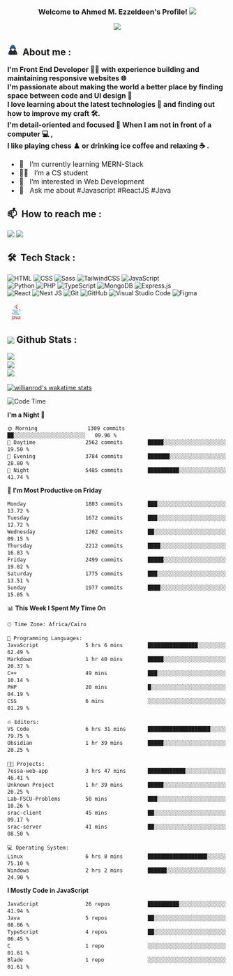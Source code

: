 <h3 align="center">
  Welcome to Ahmed M. Ezzeldeen's Profile!
  <img src="https://media.giphy.com/media/hvRJCLFzcasrR4ia7z/giphy.gif" width="28">
</h3>

<!-- Typing SVG by DenverCoder1 - https://github.com/DenverCoder1/readme-typing-svg -->
<p align="center">
  <a href="https://github.com/DenverCoder1/readme-typing-svg"><img src="https://readme-typing-svg.herokuapp.com/?lines=I'm%20Junior%20Software%20Engineer%20👨‍💻;I'm%20Front-End%20developer;Always%20learning%20new%20things&font=Fira%20Code&center=true&width=440&height=45&color=2196f3&vCenter=true&size=24"></a>
</p>

## <img src ="https://github.com/0xAbdulKhalid/0xAbdulKhalid/raw/main/assets/mdImages/about_me.gif" width=25px> &nbsp;About me :

<p Style="font-size:16px; font-weight:bold; ">
I'm Front End Developer 🧑‍💻 with experience building and maintaining responsive websites 🌐<br>
I'm passionate about making the world a better place by finding space between code and UI design 🎨<br>
I love learning about the latest technologies 🚀 and finding out how to improve my craft 🛠️.<br> I'm detail-oriented and focused 🤏 
When I am not in front of a computer 💻️ ,<br> I like playing chess ♟️ or drinking ice coffee and relaxing ☕️ .
</p>

<ul style="font-size:16px">
<li>🌱 &nbsp; I’m currently learning MERN-Stack</li>
<li>👨‍💻 &nbsp; I’m a CS student</li>
<li>👀 &nbsp; I’m interested in Web Development</li>
<li>💬 &nbsp; Ask me about #Javascript #ReactJS #Java</li>
</ul>

## 📫 &nbsp;How to reach me :

<a href="https://www.linkedin.com/in/ahmed3zzeldeen/" target="_blank"><img src="https://img.shields.io/badge/-Ahmed%20M.%20Ezzeldeen-0077B5?style=for-the-badge&logo=Linkedin&logoColor=white"/></a>
<a href="https://telegram.me/Ahmed3zzeldeen" target="_blank"><img src="https://img.shields.io/badge/-Ahmed%20M.%20Ezzeldeen-0077B5?style=for-the-badge&logo=Telegram&logoColor=white"/></a>

## 🛠 &nbsp;Tech Stack :

![HTML](https://img.shields.io/badge/HTML5-E34F26?style=for-the-badge&logo=html5&logoColor=white) ![CSS](https://img.shields.io/badge/CSS3-1572B6?style=for-the-badge&logo=css3&logoColor=white) ![Sass](https://img.shields.io/badge/Sass-CC6699?style=for-the-badge&logo=sass&logoColor=white) ![TailwindCSS](https://img.shields.io/badge/tailwindcss-%2338B2AC.svg?style=for-the-badge&logo=tailwind-css&logoColor=white) ![JavaScript](https://img.shields.io/badge/JavaScript-323330?style=for-the-badge&logo=javascript&logoColor=F7DF1E) </br> ![Python](https://img.shields.io/badge/Python-FFD43B?style=for-the-badge&logo=python&logoColor=blue) ![PHP](https://img.shields.io/badge/PHP-777BB4?style=for-the-badge&logo=php&logoColor=white) ![TypeScript](https://img.shields.io/badge/typescript-%23007ACC.svg?style=for-the-badge&logo=typescript&logoColor=white) ![MongoDB](https://img.shields.io/badge/MongoDB-%234ea94b.svg?style=for-the-badge&logo=mongodb&logoColor=white) ![Express.js](https://img.shields.io/badge/express.js-%23404d59.svg?style=for-the-badge&logo=express&logoColor=%2361DAFB) </br> ![React](https://img.shields.io/badge/react-%2320232a.svg?style=for-the-badge&logo=react&logoColor=%2361DAFB) ![Next JS](https://img.shields.io/badge/Next-black?style=for-the-badge&logo=next.js&logoColor=white) ![Git](https://img.shields.io/badge/GIT-E44C30?style=for-the-badge&logo=git&logoColor=white) ![GitHub](https://img.shields.io/badge/GitHub-100000?style=for-the-badge&logo=github&logoColor=white) ![Visual Studio Code](https://img.shields.io/badge/VSCode-0078D4?style=for-the-badge&logo=visual%20studio%20code&logoColor=white) ![Figma](https://img.shields.io/badge/figma-%23F24E1E.svg?style=for-the-badge&logo=figma&logoColor=white)&nbsp;

<a href="https://www.java.com" target="_blank"> <img src="https://raw.githubusercontent.com/devicons/devicon/master/icons/java/java-original-wordmark.svg" alt="java" width="40" height="40"/></a>

<!-- ![Figma](https://img.shields.io/badge/figma-05122A.svg?style=for-the-badge&logo=figma&logoColor=white) -->

## <img src = "https://media.giphy.com/media/iY8CRBdQXODJSCERIr/giphy.gif" align="center" width ="30px"> Github Stats :

![](https://github-readme-stats.vercel.app/api?username=Ahmed3zzeldeen&theme=tokyonight&hide_border=false&include_all_commits=false&count_private=false)<br/>
![](https://github-readme-streak-stats.herokuapp.com/?user=Ahmed3zzeldeen&theme=tokyonight&hide_border=false)<br/>
![](https://github-readme-stats.vercel.app/api/top-langs?username=Ahmed3zzeldeen&theme=tokyonight&hide_border=false&layout=compact&include_all_commits=true&count_private=false)<br/>

[![willianrod's wakatime stats](https://github-readme-stats.vercel.app/api/wakatime?username=ahmed3zzeldeen&layout=compact)](https://github.com/anuraghazra/github-readme-stats)

<!--START_SECTION:waka-->
![Code Time](http://img.shields.io/badge/Code%20Time-1%2C413%20hrs%2030%20mins-blue)

**I'm a Night 🦉** 

```text
🌞 Morning                1309 commits        ██░░░░░░░░░░░░░░░░░░░░░░░   09.96 % 
🌆 Daytime                2562 commits        █████░░░░░░░░░░░░░░░░░░░░   19.50 % 
🌃 Evening                3784 commits        ███████░░░░░░░░░░░░░░░░░░   28.80 % 
🌙 Night                  5485 commits        ██████████░░░░░░░░░░░░░░░   41.74 % 
```
📅 **I'm Most Productive on Friday** 

```text
Monday                   1803 commits        ███░░░░░░░░░░░░░░░░░░░░░░   13.72 % 
Tuesday                  1672 commits        ███░░░░░░░░░░░░░░░░░░░░░░   12.72 % 
Wednesday                1202 commits        ██░░░░░░░░░░░░░░░░░░░░░░░   09.15 % 
Thursday                 2212 commits        ████░░░░░░░░░░░░░░░░░░░░░   16.83 % 
Friday                   2499 commits        █████░░░░░░░░░░░░░░░░░░░░   19.02 % 
Saturday                 1775 commits        ███░░░░░░░░░░░░░░░░░░░░░░   13.51 % 
Sunday                   1977 commits        ████░░░░░░░░░░░░░░░░░░░░░   15.05 % 
```


📊 **This Week I Spent My Time On** 

```text
🕑︎ Time Zone: Africa/Cairo

💬 Programming Languages: 
JavaScript               5 hrs 6 mins        ████████████████░░░░░░░░░   62.49 % 
Markdown                 1 hr 40 mins        █████░░░░░░░░░░░░░░░░░░░░   20.37 % 
C++                      49 mins             ███░░░░░░░░░░░░░░░░░░░░░░   10.14 % 
PHP                      20 mins             █░░░░░░░░░░░░░░░░░░░░░░░░   04.19 % 
CSS                      6 mins              ░░░░░░░░░░░░░░░░░░░░░░░░░   01.29 % 

🔥 Editors: 
VS Code                  6 hrs 31 mins       ████████████████████░░░░░   79.75 % 
Obsidian                 1 hr 39 mins        █████░░░░░░░░░░░░░░░░░░░░   20.25 % 

🐱‍💻 Projects: 
7essa-web-app            3 hrs 47 mins       ████████████░░░░░░░░░░░░░   46.41 % 
Unknown Project          1 hr 39 mins        █████░░░░░░░░░░░░░░░░░░░░   20.25 % 
Lab-FSCU-Problems        50 mins             ███░░░░░░░░░░░░░░░░░░░░░░   10.26 % 
srac-client              45 mins             ██░░░░░░░░░░░░░░░░░░░░░░░   09.17 % 
srac-server              41 mins             ██░░░░░░░░░░░░░░░░░░░░░░░   08.50 % 

💻 Operating System: 
Linux                    6 hrs 8 mins        ███████████████████░░░░░░   75.10 % 
Windows                  2 hrs 2 mins        ██████░░░░░░░░░░░░░░░░░░░   24.90 % 
```

**I Mostly Code in JavaScript** 

```text
JavaScript               26 repos            ██████████░░░░░░░░░░░░░░░   41.94 % 
Java                     5 repos             ██░░░░░░░░░░░░░░░░░░░░░░░   08.06 % 
TypeScript               4 repos             ██░░░░░░░░░░░░░░░░░░░░░░░   06.45 % 
C                        1 repo              ░░░░░░░░░░░░░░░░░░░░░░░░░   01.61 % 
Blade                    1 repo              ░░░░░░░░░░░░░░░░░░░░░░░░░   01.61 % 
```




<!--END_SECTION:waka-->
